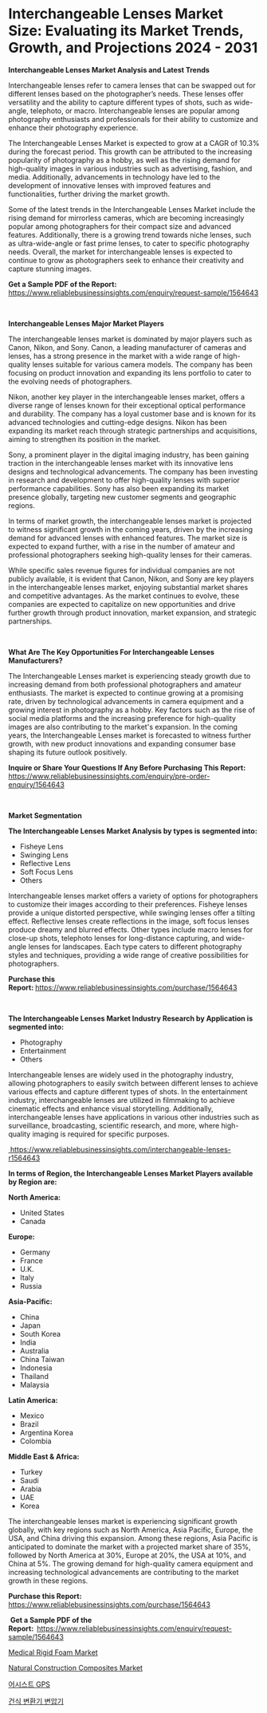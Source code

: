 <p><h1>Interchangeable Lenses Market Size: Evaluating its Market Trends, Growth, and Projections 2024 - 2031</h1></p><p><strong>Interchangeable Lenses Market Analysis and Latest Trends</strong></p>
<p><p>Interchangeable lenses refer to camera lenses that can be swapped out for different lenses based on the photographer’s needs. These lenses offer versatility and the ability to capture different types of shots, such as wide-angle, telephoto, or macro. Interchangeable lenses are popular among photography enthusiasts and professionals for their ability to customize and enhance their photography experience.</p><p>The Interchangeable Lenses Market is expected to grow at a CAGR of 10.3% during the forecast period. This growth can be attributed to the increasing popularity of photography as a hobby, as well as the rising demand for high-quality images in various industries such as advertising, fashion, and media. Additionally, advancements in technology have led to the development of innovative lenses with improved features and functionalities, further driving the market growth.</p><p>Some of the latest trends in the Interchangeable Lenses Market include the rising demand for mirrorless cameras, which are becoming increasingly popular among photographers for their compact size and advanced features. Additionally, there is a growing trend towards niche lenses, such as ultra-wide-angle or fast prime lenses, to cater to specific photography needs. Overall, the market for interchangeable lenses is expected to continue to grow as photographers seek to enhance their creativity and capture stunning images.</p></p>
<p><strong>Get a Sample PDF of the Report:&nbsp;</strong> <a href="https://www.reliablebusinessinsights.com/enquiry/request-sample/1564643">https://www.reliablebusinessinsights.com/enquiry/request-sample/1564643</a></p>
<p>&nbsp;</p>
<p><strong>Interchangeable Lenses Major Market Players</strong></p>
<p><p>The interchangeable lenses market is dominated by major players such as Canon, Nikon, and Sony. Canon, a leading manufacturer of cameras and lenses, has a strong presence in the market with a wide range of high-quality lenses suitable for various camera models. The company has been focusing on product innovation and expanding its lens portfolio to cater to the evolving needs of photographers.</p><p>Nikon, another key player in the interchangeable lenses market, offers a diverse range of lenses known for their exceptional optical performance and durability. The company has a loyal customer base and is known for its advanced technologies and cutting-edge designs. Nikon has been expanding its market reach through strategic partnerships and acquisitions, aiming to strengthen its position in the market.</p><p>Sony, a prominent player in the digital imaging industry, has been gaining traction in the interchangeable lenses market with its innovative lens designs and technological advancements. The company has been investing in research and development to offer high-quality lenses with superior performance capabilities. Sony has also been expanding its market presence globally, targeting new customer segments and geographic regions.</p><p>In terms of market growth, the interchangeable lenses market is projected to witness significant growth in the coming years, driven by the increasing demand for advanced lenses with enhanced features. The market size is expected to expand further, with a rise in the number of amateur and professional photographers seeking high-quality lenses for their cameras.</p><p>While specific sales revenue figures for individual companies are not publicly available, it is evident that Canon, Nikon, and Sony are key players in the interchangeable lenses market, enjoying substantial market shares and competitive advantages. As the market continues to evolve, these companies are expected to capitalize on new opportunities and drive further growth through product innovation, market expansion, and strategic partnerships.</p></p>
<p>&nbsp;</p>
<p><strong>What Are The Key Opportunities For Interchangeable Lenses Manufacturers?</strong></p>
<p><p>The Interchangeable Lenses market is experiencing steady growth due to increasing demand from both professional photographers and amateur enthusiasts. The market is expected to continue growing at a promising rate, driven by technological advancements in camera equipment and a growing interest in photography as a hobby. Key factors such as the rise of social media platforms and the increasing preference for high-quality images are also contributing to the market's expansion. In the coming years, the Interchangeable Lenses market is forecasted to witness further growth, with new product innovations and expanding consumer base shaping its future outlook positively.</p></p>
<p><strong>Inquire or Share Your Questions If Any Before Purchasing This Report:</strong> <a href="https://www.reliablebusinessinsights.com/enquiry/pre-order-enquiry/1564643">https://www.reliablebusinessinsights.com/enquiry/pre-order-enquiry/1564643</a></p>
<p>&nbsp;</p>
<p><strong>Market Segmentation</strong></p>
<p><strong>The Interchangeable Lenses Market Analysis by types is segmented into:</strong></p>
<p><ul><li>Fisheye Lens</li><li>Swinging Lens</li><li>Reflective Lens</li><li>Soft Focus Lens</li><li>Others</li></ul></p>
<p><p>Interchangeable lenses market offers a variety of options for photographers to customize their images according to their preferences. Fisheye lenses provide a unique distorted perspective, while swinging lenses offer a tilting effect. Reflective lenses create reflections in the image, soft focus lenses produce dreamy and blurred effects. Other types include macro lenses for close-up shots, telephoto lenses for long-distance capturing, and wide-angle lenses for landscapes. Each type caters to different photography styles and techniques, providing a wide range of creative possibilities for photographers.</p></p>
<p><strong>Purchase this Report:&nbsp;</strong><a href="https://www.reliablebusinessinsights.com/purchase/1564643">https://www.reliablebusinessinsights.com/purchase/1564643</a></p>
<p>&nbsp;</p>
<p><strong>The Interchangeable Lenses Market Industry Research by Application is segmented into:</strong></p>
<p><ul><li>Photography</li><li>Entertainment</li><li>Others</li></ul></p>
<p><p>Interchangeable lenses are widely used in the photography industry, allowing photographers to easily switch between different lenses to achieve various effects and capture different types of shots. In the entertainment industry, interchangeable lenses are utilized in filmmaking to achieve cinematic effects and enhance visual storytelling. Additionally, interchangeable lenses have applications in various other industries such as surveillance, broadcasting, scientific research, and more, where high-quality imaging is required for specific purposes.</p></p>
<p><a href="https://www.reliablebusinessinsights.com/interchangeable-lenses-r1564643">&nbsp;https://www.reliablebusinessinsights.com/interchangeable-lenses-r1564643</a></p>
<p><strong>In terms of Region, the Interchangeable Lenses Market Players available by Region are:</strong></p>
<p>
    <p> <strong> North America: </strong>
        <ul>
            <li>United States</li>
            <li>Canada</li>
        </ul>
        </p> 
    <p> <strong> Europe: </strong>
        <ul>
            <li>Germany</li>
            <li>France</li>
            <li>U.K.</li>
            <li>Italy</li>
            <li>Russia</li>
        </ul>
        </p> 
    <p> <strong> Asia-Pacific: </strong>
        <ul>
            <li>China</li>
            <li>Japan</li>
            <li>South Korea</li>
            <li>India</li>
            <li>Australia</li>
            <li>China Taiwan</li>
            <li>Indonesia</li>
            <li>Thailand</li>
            <li>Malaysia</li>
        </ul>
        </p> 
    <p> <strong> Latin America: </strong>
        <ul>
            <li>Mexico</li>
            <li>Brazil</li>
            <li>Argentina Korea</li>
            <li>Colombia</li>
        </ul>
        </p> 
    <p> <strong> Middle East & Africa: </strong>
        <ul>
            <li>Turkey</li>
            <li>Saudi</li>
            <li>Arabia</li>
            <li>UAE</li>
            <li>Korea</li>
        </ul>
    </p>
    </p>
<p><p>The interchangeable lenses market is experiencing significant growth globally, with key regions such as North America, Asia Pacific, Europe, the USA, and China driving this expansion. Among these regions, Asia Pacific is anticipated to dominate the market with a projected market share of 35%, followed by North America at 30%, Europe at 20%, the USA at 10%, and China at 5%. The growing demand for high-quality camera equipment and increasing technological advancements are contributing to the market growth in these regions.</p></p>
<p><strong>Purchase this Report: </strong><a href="https://www.reliablebusinessinsights.com/purchase/1564643">https://www.reliablebusinessinsights.com/purchase/1564643</a></p>
<p>&nbsp;<strong>Get a Sample PDF of the Report:&nbsp;&nbsp;</strong><a href="https://www.reliablebusinessinsights.com/enquiry/request-sample/1564643">https://www.reliablebusinessinsights.com/enquiry/request-sample/1564643</a></p>
<p><strong></strong></p>
<p><p><a href="https://github.com/Sinjinluong3e0awx2m195k76/Market-Research-Report-List-3/blob/main/medical-rigid-foam-market.md">Medical Rigid Foam Market</a></p><p><a href="https://github.com/shotows/Market-Research-Report-List-3/blob/main/natural-construction-composites-market.md">Natural Construction Composites Market</a></p><p><a href="https://github.com/hook46569/Market-Research-Report-List-1/blob/main/6514606147125.md">어시스트 GPS</a></p><p><a href="https://github.com/JeromeRtyau89966/Market-Research-Report-List-2/blob/main/5313164147124.md">건식 변환기 변압기</a></p></p>